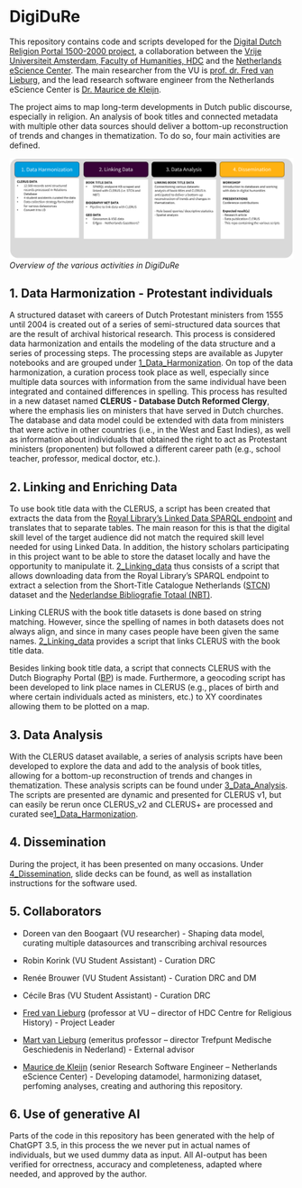 # DigiDuRe

This repository contains code and scripts developed for the [Digital Dutch Religion Portal 1500-2000 project](https://research-software-directory.org/projects/digidure), a collaboration between the [Vrije Universiteit Amsterdam, Faculty of Humanities, HDC](https://vu.nl/nl/over-de-vu/diensten/universiteitsbibliotheek/meer-over/collectie-hdc-protestants-erfgoed) and the [Netherlands eScience Center](https://www.esciencecenter.nl). The main researcher from the VU is [prof. dr. Fred van Lieburg](https://research.vu.nl/en/persons/fred-van-lieburg), and the lead research software engineer from the Netherlands eScience Center is [Dr. Maurice de Kleijn](https://www.esciencecenter.nl/team/dr-maurice-de-kleijn/).

The project aims to map long-term developments in Dutch public discourse, especially in religion. An analysis of book titles and connected metadata with multiple other data sources should deliver a bottom-up reconstruction of trends and changes in thematization. To do so, four main activities are defined.

![Figure 1 shows a schematic overview of the various activities.](/images/figure1.png)
*Overview of the various activities in DigiDuRe*

## 1. Data Harmonization - Protestant individuals

A structured dataset with careers of Dutch Protestant ministers from 1555 until 2004 is created out of a series of semi-structured data sources that are the result of archival historical research. This process is considered data harmonization and entails the modeling of the data structure and a series of processing steps. The processing steps are available as Jupyter notebooks and are grouped under [1_Data_Harmonization](/1_Data_Harmonization/). On top of the data harmonization, a curation process took place as well, especially since multiple data sources with information from the same individual have been integrated and contained differences in spelling. This process has resulted in a new dataset named **CLERUS - Database Dutch Reformed Clergy**, where the emphasis lies on ministers that have served in Dutch churches. The database and data model could be extended with data from ministers that were active in other countries (i.e., in the West and East Indies), as well as information about individuals that obtained the right to act as Protestant ministers (proponenten) but followed a different career path (e.g., school teacher, professor, medical doctor, etc.).

## 2. Linking and Enriching Data

To use book title data with the CLERUS, a script has been created that extracts the data from the [Royal Library’s Linked Data SPARQL endpoint](http://data.bibliotheken.nl/sparql) and translates that to separate tables. The main reason for this is that the digital skill level of the target audience did not match the required skill level needed for using Linked Data. In addition, the history scholars participating in this project want to be able to store the dataset locally and have the opportunity to manipulate it. [2_Linking_data](/2_Linking_data/) thus consists of a script that allows downloading data from the Royal Library’s SPARQL endpoint to extract a selection from the Short-Title Catalogue Netherlands ([STCN](http://data.bibliotheken.nl/doc/dataset/stcn)) dataset and the [Nederlandse Bibliografie Totaal (NBT)](http://data.bibliotheken.nl/doc/dataset/nbt).

Linking CLERUS with the book title datasets is done based on string matching. However, since the spelling of names in both datasets does not always align, and since in many cases people have been given the same names. [2_Linking_data](/2_Linking_data/) provides a script that links CLERUS with the book title data.

Besides linking book title data, a script that connects CLERUS with the Dutch Biography Portal ([BP](http://www.biografischportaal.nl/)) is made. Furthermore, a geocoding script has been developed to link place names in CLERUS (e.g., places of birth and where certain individuals acted as ministers, etc.) to XY coordinates allowing them to be plotted on a map.

## 3. Data Analysis

With the CLERUS dataset available, a series of analysis scripts have been developed to explore the data and add to the analysis of book titles, allowing for a bottom-up reconstruction of trends and changes in thematization. These analysis scripts can be found under [3_Data_Analysis](/3_Data_Analysis/). The scripts are presented are dynamic and presented for CLERUS v1, but can easily be rerun once CLERUS_v2 and CLERUS+ are processed and curated see[1_Data_Harmonization](/1_Data_Harmonization/).

## 4. Dissemination

During the project, it has been presented on many occasions. Under [4_Dissemination](/4_Dissemination/), slide decks can be found, as well as installation instructions for the software used.

## 5. Collaborators

- Doreen van den Boogaart (VU researcher) - Shaping data model, curating multiple datasources and transcribing archival resources
- Robin Korink (VU Student Assistant) - Curation DRC
- Renée Brouwer (VU Student Assistant) - Curation DRC and DM
- Cécile Bras (VU Student Assistant) - Curation DRC

- [Fred van Lieburg](https://research.vu.nl/en/persons/fred-van-lieburg) (professor at VU – director of HDC Centre for Religious History) - Project Leader 
- [Mart van Lieburg](https://www.tmgn.nl/) (emeritus professor – director Trefpunt Medische Geschiedenis in Nederland) - External advisor

- [Maurice de Kleijn](https://www.esciencecenter.nl/team/maurice-de-kleijn/) (senior Research Software Engineer – Netherlands eScience Center) - Developing datamodel, harmonizing dataset, perfoming analyses, creating and authoring this repository. 

## 6. Use of generative AI
Parts of the code in this repository has been generated with the help of ChatGPT 3.5, in this process the we never put in actual names of individuals, but we used dummy data as input. All AI-output has been verified for orrectness, accuracy and completeness, adapted where needed, and approved by the author.
